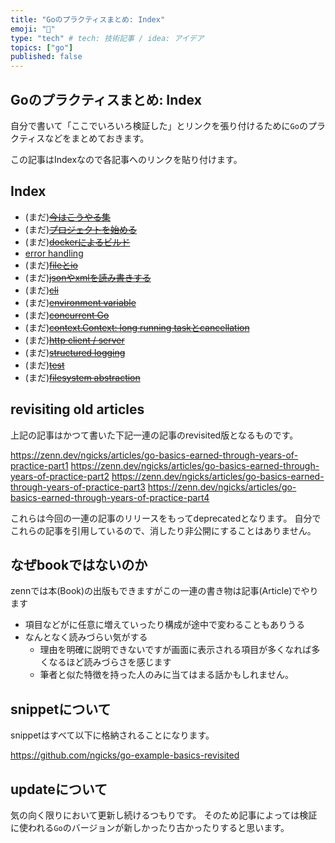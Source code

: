 ```yaml
---
title: "Goのプラクティスまとめ: Index"
emoji: "💪"
type: "tech" # tech: 技術記事 / idea: アイデア
topics: ["go"]
published: false
---
```


## Goのプラクティスまとめ: Index

自分で書いて「ここでいろいろ検証した」とリンクを張り付けるために`Go`のプラクティスなどをまとめておきます。

この記事はIndexなので各記事へのリンクを貼り付けます。

## Index

- (まだ)~~[今はこうやる集](https://zenn.dev/ngicks/articles/go-basics-revisited-updated-practices)~~
- (まだ)~~[プロジェクトを始める](https://zenn.dev/ngicks/articles/go-basics-revisited-starting-project)~~
- (まだ)~~[dockerによるビルド](https://zenn.dev/ngicks/articles/go-basics-revisited-bulding-with-docker)~~
- [error handling](https://zenn.dev/ngicks/articles/go-basics-revisited-error-handling)
- (まだ)~~[fileとio](https://zenn.dev/ngicks/articles/go-basics-revisited-file-and-io)~~
- (まだ)~~[jsonやxmlを読み書きする](https://zenn.dev/ngicks/articles/go-basics-revisited-data-encoding)~~
- (まだ)~~[cli](https://zenn.dev/ngicks/articles/go-basics-revisited-cli)~~
- (まだ)~~[environment variable](https://zenn.dev/ngicks/articles/go-basics-revisited-environment-variable)~~
- (まだ)~~[concurrent Go](https://zenn.dev/ngicks/articles/go-basics-revisited-concurrent-go)~~
- (まだ)~~[context.Context: long running taskとcancellation](https://zenn.dev/ngicks/articles/go-basics-revisited-context)~~
- (まだ)~~[http client / server](https://zenn.dev/ngicks/articles/go-basics-revisited-http-client-and-server)~~
- (まだ)~~[structured logging](https://zenn.dev/ngicks/articles/go-basics-revisited-structured-logging)~~
- (まだ)~~[test](https://zenn.dev/ngicks/articles/go-basics-revisited-test)~~
- (まだ)~~[filesystem abstraction](https://zenn.dev/ngicks/articles/go-basics-revisited-filesystem-abstraction)~~

## revisiting old articles

上記の記事はかつて書いた下記一連の記事のrevisited版となるものです。

https://zenn.dev/ngicks/articles/go-basics-earned-through-years-of-practice-part1
https://zenn.dev/ngicks/articles/go-basics-earned-through-years-of-practice-part2
https://zenn.dev/ngicks/articles/go-basics-earned-through-years-of-practice-part3
https://zenn.dev/ngicks/articles/go-basics-earned-through-years-of-practice-part4

これらは今回の一連の記事のリリースをもってdeprecatedとなります。
自分でこれらの記事を引用しているので、消したり非公開にすることはありません。

## なぜbookではないのか

zennでは本(Book)の出版もできますがこの一連の書き物は記事(Article)でやります

- 項目などがに任意に増えていったり構成が途中で変わることもありうる
- なんとなく読みづらい気がする
  - 理由を明確に説明できないですが画面に表示される項目が多くなれば多くなるほど読みづらさを感じます
  - 筆者と似た特徴を持った人のみに当てはまる話かもしれません。

## snippetについて

snippetはすべて以下に格納されることになります。

https://github.com/ngicks/go-example-basics-revisited

## updateについて

気の向く限りにおいて更新し続けるつもりです。
そのため記事によっては検証に使われる`Go`のバージョンが新しかったり古かったりすると思います。

[Go]: https://go.dev/
[C++]: https://en.wikipedia.org/wiki/C%2B%2B
[Node.js]: https://nodejs.org/en
[TypeScript]: https://www.typescriptlang.org/
[python]: https://www.python.org/
[Rust]: https://www.rust-lang.org
[The Rust Programming Language 日本語]: https://doc.rust-jp.rs/book-ja/
[Visual Studio Code]: https://code.visualstudio.com/
[vscode]: https://code.visualstudio.com/
[git]: https://git-scm.com/
